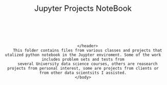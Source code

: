 <!DOCTYPE html>
<html lang="en">
    <title>
        Jupyter NoteBook
    </title>
    <head>
        <header style="font-size: x-large;">
            Jupyter Projects NoteBook
        </header>
    </head>
    <body>
        <header>

        </header>
        This folder contains files from various classes and projects that utalized python notebook in the Juypter enviroment. Some of the work includes problem sets and tests from
        several University data science courses, others are reasearch projects from personal interest, some are projects from clients or from other data scientsits I assisted.
    </body>
</html>
